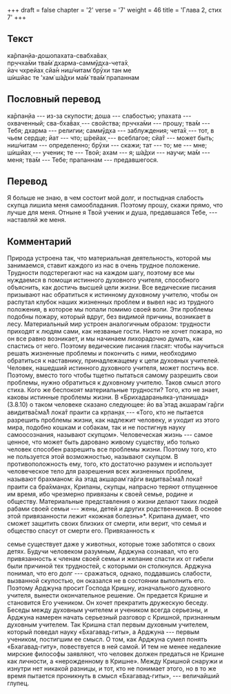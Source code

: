 +++
draft = false
chapter = '2'
verse = '7'
weight = 46
title = 'Глава 2, стих 7'
+++
## Текст

ка̄рпан̣йа-дошопахата-свабха̄вах̣  
пр̣ччха̄ми тва̄м̇ дхарма-саммӯд̣ха-чета̄х̣  
йач чхрейах̣ сйа̄н ниш́читам̇ брӯхи тан ме  
ш́ишйас те ’хам̇ ш́а̄дхи ма̄м̇ тва̄м̇ прапаннам

## Пословный перевод

ка̄рпан̣йа --- из-за скупости; доша --- слабостью; упахата --- охваченный;
сва-бха̄вах̣ --- свойства; пр̣ччха̄ми --- прошу; тва̄м --- Тебя; дхарма ---
религии; саммӯд̣ха --- заблуждения; чета̄х̣ --- тот, в чьем сердце; йат ---
что; ш́рейах̣ --- всеблагое; сйа̄т --- может быть; ниш́читам ---
определенно; брӯхи --- скажи; тат --- то; ме --- мне; ш́ишйах̣ --- ученик;
те --- Твой; ахам --- я; ш́а̄дхи --- научи; ма̄м --- меня; тва̄м --- Тебе;
прапаннам --- предавшегося.

## Перевод

Я больше не знаю, в чем состоит мой долг, и постыдная слабость скупца
лишила меня самообладания. Поэтому прошу, скажи прямо, что лучше для
меня. Отныне я Твой ученик и душа, предавшаяся Тебе, --- наставляй же
меня.

## Комментарий

Природа устроена так, что материальная деятельность, которой мы
занимаемся, ставит каждого из нас в очень трудное положение. Трудности
подстерегают нас на каждом шагу, поэтому все мы нуждаемся в помощи
истинного духовного учителя, способного объяснить, как достичь высшей
цели жизни. Все ведические писания призывают нас обратиться к истинному
духовному учителю, чтобы он распутал клубок наших жизненных проблем и
вывел нас из трудного положения, в которое мы попали помимо своей воли.
Эти проблемы подобны пожару, который вдруг, без видимой причины,
возникает в лесу. Материальный мир устроен аналогичным образом:
трудности приходят к людям сами, как незваные гости. Никто не хочет
пожара, но он все равно возникает, и мы начинаем лихорадочно думать, как
спастись от него. Поэтому ведические писания гласят: чтобы научиться
решать жизненные проблемы и покончить с ними, необходимо обратиться к
наставнику, принадлежащему к цепи духовных учителей. Человек, нашедший
истинного духовного учителя, может постичь все. Поэтому, вместо того
чтобы тщетно пытаться самому разрешить свои проблемы, нужно обратиться к
духовному учителю. Таков смысл этого стиха. Кого же беспокоят
материальные трудности? Того, кто не знает, каковы истинные проблемы
жизни. В «Брихадараньяка-упанишад» (3.8.10) о таком человеке сказано
следующее: йо ва̄ этад акшарам̇ га̄рги авидитва̄сма̄л̐ лока̄т праити са кр̣пан̣ах̣
--- «Того, кто не пытается разрешить проблемы жизни, как надлежит
человеку, и уходит из этого мира, подобно кошкам и собакам, так и не
постигнув науку самоосознания, называют скупцом». Человеческая жизнь ---
самое ценное, что может быть даровано живому существу, ибо только
человек способен разрешить все проблемы жизни. Поэтому того, кто не
пользуется этой возможностью, называют скупцом. В противоположность ему,
того, кто достаточно разумен и использует человеческое тело для
разрешения всех жизненных проблем, называют брахманом: йа этад акшарам̇
га̄рги видитва̄сма̄л̐ лока̄т праити са бра̄хман̣ах̣. Крипаны, скупцы, напрасно
теряют отпущенное им время, ибо чрезмерно привязаны к своей семье,
родине и обществу. Материальные представления о жизни делают таких людей
рабами своей семьи --- жены, детей и других родственников. В основе этой
привязанности лежит «кожная болезнь»\*. Крипана думает, что сможет
защитить своих близких от смерти, или верит, что семья и общество спасут
от смерти его. Привязанность к

семье существует даже у животных, которые тоже заботятся о своих детях.
Будучи человеком разумным, Арджуна сознавал, что его привязанность к
членам своей семьи и желание спасти их от гибели были причиной тех
трудностей, с которыми он столкнулся. Арджуна понимал, что его долг ---
сражаться, однако, поддавшись слабости, вызванной скупостью, он оказался
не в состоянии выполнить его. Поэтому Арджуна просит Господа Кришну,
изначального духовного учителя, вынести окончательное решение. Он
предается Кришне и становится Его учеником. Он хочет прекратить
дружескую беседу. Беседы между духовным учителем и учеником всегда
серьезны, и Арджуна намерен начать серьезный разговор с Кришной,
признанным духовным учителем. Так Кришна стал первым духовным учителем,
который поведал науку «Бхагавад-гиты», а Арджуна --- первым учеником,
постигшим ее смысл. О том, как Арджуна сумел понять «Бхагавад-гиту»,
повествуется в ней самой. И тем не менее недалекие мирские философы
заявляют, что человек должен предаться не Кришне как личности, а
«нерожденному в Кришне». Между Кришной снаружи и изнутри нет никакой
разницы, и тот, кто не понимает этого, но в то же время пытается
проникнуть в смысл «Бхагавад-гиты», --- величайший глупец.
